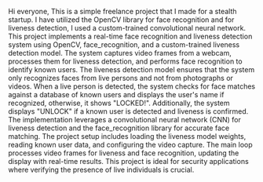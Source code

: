 Hi everyone,
This is a simple freelance project that I made for a stealth startup. I have utilized the OpenCV library for face recognition and for liveness detection, I used a custom-trained convolutional neural network.
This project implements a real-time face recognition and liveness detection system using OpenCV, face_recognition, and a custom-trained liveness detection model. 
The system captures video frames from a webcam, processes them for liveness detection, and performs face recognition to identify known users.
The liveness detection model ensures that the system only recognizes faces from live persons and not from photographs or videos.
When a live person is detected, the system checks for face matches against a database of known users and displays the user's name if recognized, otherwise, it shows "LOCKED!". 
Additionally, the system displays "UNLOCK" if a known user is detected and liveness is confirmed.
The implementation leverages a convolutional neural network (CNN) for liveness detection and the face_recognition library for accurate face matching. 
The project setup includes loading the liveness model weights, reading known user data, and configuring the video capture. 
The main loop processes video frames for liveness and face recognition, updating the display with real-time results. 
This project is ideal for security applications where verifying the presence of live individuals is crucial.
